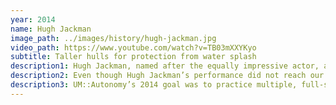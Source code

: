```yaml
---
year: 2014
name: Hugh Jackman
image_path: ../images/history/hugh-jackman.jpg
video_path: https://www.youtube.com/watch?v=TB03mXXYKyo
subtitle: Taller hulls for protection from water splash
description1: Hugh Jackman, named after the equally impressive actor, acquired 8th place in the 2014 RoboBoat competition.
description2: Even though Hugh Jackman’s performance did not reach our high standards, this boat had several improvements. Hugh has completely new, taller hulls which allows our electronics to be more protected from water splash. Additionally, with a brand new electric box, Hugh is more organized and more efficient than ever. With all of these revisions, Hugh has successfully paved the way for future iterations to perform exceedingly well.
description3: UM::Autonomy’s 2014 goal was to practice multiple, full-scale tests including our own mock competition and general testing in the Lurie Fountain.
---
```

